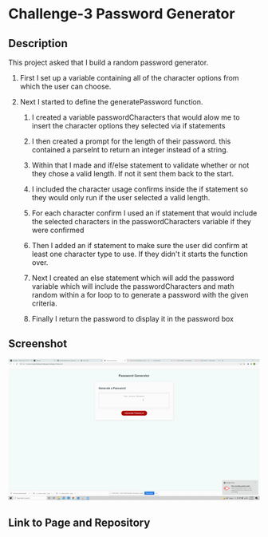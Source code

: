 # Challenge-3 Password Generator

## **Description**

This project asked that I build a random password generator.

1. First I set up a variable containing all of the character options from which the user can choose.

2. Next I started to define the generatePassword function.

    1. I created a variable passwordCharacters that would alow me to insert the character options they selected via if statements

    2. I then created a prompt for the length of their password. this contained a parseInt to return an integer instead of a string.

    3. Within that I made and if/else statement to validate whether or not they chose a valid length. If not it sent them back to the start.

    4. I included the character usage confirms inside the if statement so they would only run if the user selected a valid length.

    5. For each character confirm I used an if statement that would include the selected characters in the passwordCharacters variable if they were confirmed

    6. Then I added an if statement to make sure the user did confirm at least one character type to use. If they didn't it starts the function over.

    7. Next I created an else statement which will add the password variable which will include the passwordCharacters and math random within a for loop to to generate a password with the given criteria.

    8. Finally I return the password to display it in the password box

## **Screenshot**

![GIF of my Password Generator](assets/images/password-generator.gif)

## **Link to Page and Repository**